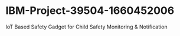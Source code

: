 # IBM-Project-39504-1660452006
IoT Based Safety Gadget for Child Safety Monitoring &amp; Notification
